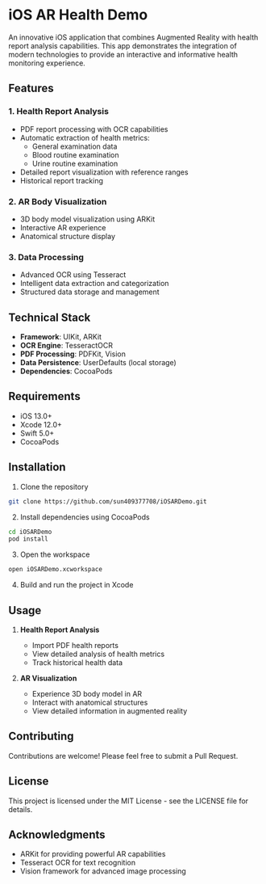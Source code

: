 # iOS AR Health Demo

An innovative iOS application that combines Augmented Reality with health report analysis capabilities. This app demonstrates the integration of modern technologies to provide an interactive and informative health monitoring experience.

## Features

### 1. Health Report Analysis
- PDF report processing with OCR capabilities
- Automatic extraction of health metrics:
  - General examination data
  - Blood routine examination
  - Urine routine examination
- Detailed report visualization with reference ranges
- Historical report tracking

### 2. AR Body Visualization
- 3D body model visualization using ARKit
- Interactive AR experience
- Anatomical structure display

### 3. Data Processing
- Advanced OCR using Tesseract
- Intelligent data extraction and categorization
- Structured data storage and management

## Technical Stack

- **Framework**: UIKit, ARKit
- **OCR Engine**: TesseractOCR
- **PDF Processing**: PDFKit, Vision
- **Data Persistence**: UserDefaults (local storage)
- **Dependencies**: CocoaPods

## Requirements

- iOS 13.0+
- Xcode 12.0+
- Swift 5.0+
- CocoaPods

## Installation

1. Clone the repository
```bash
git clone https://github.com/sun409377708/iOSARDemo.git
```

2. Install dependencies using CocoaPods
```bash
cd iOSARDemo
pod install
```

3. Open the workspace
```bash
open iOSARDemo.xcworkspace
```

4. Build and run the project in Xcode

## Usage

1. **Health Report Analysis**
   - Import PDF health reports
   - View detailed analysis of health metrics
   - Track historical health data

2. **AR Visualization**
   - Experience 3D body model in AR
   - Interact with anatomical structures
   - View detailed information in augmented reality

## Contributing

Contributions are welcome! Please feel free to submit a Pull Request.

## License

This project is licensed under the MIT License - see the LICENSE file for details.

## Acknowledgments

- ARKit for providing powerful AR capabilities
- Tesseract OCR for text recognition
- Vision framework for advanced image processing
